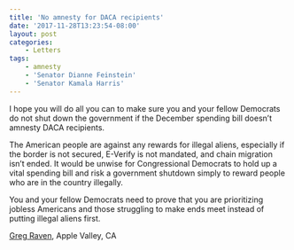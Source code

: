 ```yaml
---
title: 'No amnesty for DACA recipients'
date: '2017-11-28T13:23:54-08:00'
layout: post
categories:
    - Letters
tags:
    - amnesty
    - 'Senator Dianne Feinstein'
    - 'Senator Kamala Harris'
---
```


I hope you will do all you can to make sure you and your fellow Democrats do not shut down the government if the December spending bill doesn’t amnesty DACA recipients.

The American people are against any rewards for illegal aliens, especially if the border is not secured, E-Verify is not mandated, and chain migration isn’t ended. It would be unwise for Congressional Democrats to hold up a vital spending bill and risk a government shutdown simply to reward people who are in the country illegally.

You and your fellow Democrats need to prove that you are prioritizing jobless Americans and those struggling to make ends meet instead of putting illegal aliens first.

[Greg Raven](https://www.gregraven.org), Apple Valley, CA